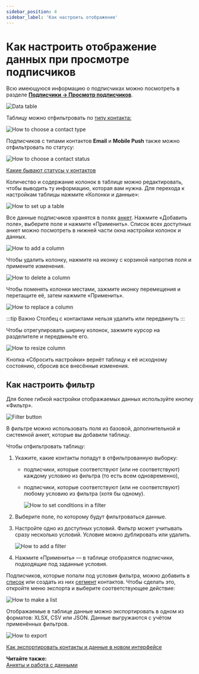 ```yaml
---
sidebar_position: 4
sidebar_label: 'Как настроить отображение'
---
```


# Как настроить отображение данных при просмотре подписчиков

Всю имеющуюся информацию о подписчиках можно посмотреть в разделе **[Подписчики → Просмотр подписчиков](https://app.sendsay.ru/subscribers/contacts)**.

![Data table](/img/subscribers/contacts\how-to-display-data/data-table.png)

Таблицу можно отфильтровать по [типу контакта:](https://docs.sendsay.ru/getting-started/glossary/#т)

![How to choose a contact type](/img/subscribers/contacts\how-to-display-data/how-to-choose-a-contact-type.png)

Подписчиков с типами контактов **Email** и **Mobile Push** также можно отфильтровать по статусу:

![How to choose a contact status](/img/subscribers/contacts\how-to-display-data/how-to-choose-a-contact-status.png)

[Какие бывают статусы у контактов](https://docs.sendsay.ru/subscribers/contacts/contact-status/)

Количество и содержание колонок в таблице можно редактировать, чтобы выводить ту информацию, которая вам нужна. Для перехода к настройкам таблицы нажмите «Колонки и данные»:

![How to set up a table](/img/subscribers/contacts\how-to-display-data/how-to-set-up-a-table.gif)

Все данные подписчиков хранятся в полях [анкет](https://docs.sendsay.ru/subscribers/subscriber-data/data-groups/). Нажмите «Добавить поле», выберите поле и нажмите «Применить». Список всех доступных анкет можно посмотреть в нижней части окна настройки колонок и данных.

![How to add a column](/img/subscribers/contacts\how-to-display-data/how-to-add-a-column.gif)

Чтобы удалить колонку, нажмите на иконку с корзиной напротив поля и примените изменения.

![How to delete a column](/img/subscribers/contacts\how-to-display-data/how-to-delete-a-column.png)

Чтобы поменять колонки местами, зажмите иконку перемещения и перетащите её, затем нажмите «Применить».

![How to replace a column](/img/subscribers/contacts\how-to-display-data/how-to-replace-a-column.gif)

:::tip Важно
Столбец с контактами нельзя удалить или передвинуть
:::

Чтобы отрегулировать ширину колонок, зажмите курсор на разделителе и передвиньте его.

![How to resize column](/img/subscribers/contacts\how-to-display-data/how-to-resize-column.gif)

Кнопка «Сбросить настройки» вернёт таблицу к её исходному состоянию, сбросив все внесённые изменения.

## Как настроить фильтр

Для более гибкой настройки отображаемых данных используйте кнопку «Фильтр».

![Filter button](/img/subscribers/contacts\how-to-display-data/filter-button.png)

В фильтре можно использовать поля из базовой, дополнительной и системной анкет, которые вы добавили таблицу.

Чтобы отфильтровать таблицу:

1. Укажите, какие контакты попадут в отфильтрованную выборку:

   - подписчики, которые соответствуют (или не соответствуют) каждому условию из фильтра (то есть всем одновременно),
   - подписчики, которые соответствуют (или не соответствуют) любому условию из фильтра (хотя бы одному).

     ![How to set conditions in a filter](/img/subscribers/contacts\how-to-display-data/how-to-set-conditions-in-a-filter.png)

2. Выберите поле, по которому будут фильтроваться данные.
3. Настройте одно из доступных условий. Фильтр может учитывать сразу несколько условий. Условие можно дублировать или удалить.

   ![How to add a filter](/img/subscribers/contacts\how-to-display-data/how-to-add-a-filter.gif)

4. Нажмите «Применить» — в таблице отобразятся подписчики, подходящие под заданные условия.

Подписчиков, которые попали под условия фильтра, можно добавить в [список](https://docs.sendsay.ru/subscribers/lists-and-segments/what-is-list/) или создать из них [сегмент](https://docs.sendsay.ru/subscribers/lists-and-segments/what-is-segment/) контактов. Чтобы сделать это, откройте меню экспорта и выберите соответствующее действие:

![How to make a list](/img/subscribers/contacts\how-to-display-data/how-to-make-a-list.gif)

Отображаемые в таблице данные можно экспортировать в одном из форматов: XLSX, CSV или JSON. Данные выгружаются с учётом применённых фильтров.

![How to export](/img/subscribers/contacts\how-to-display-data/how-to-export.png)

[Как экспортировать контакты и данные в новом интерфейсе](https://docs.sendsay.ru/subscribers/import-and-export/how-to-export-contacts-in-the-new-interface/)

**Читайте также:**<br/> [Анкеты и работа с данными](https://docs.sendsay.ru/subscribers/subscriber-data/data-groups)
